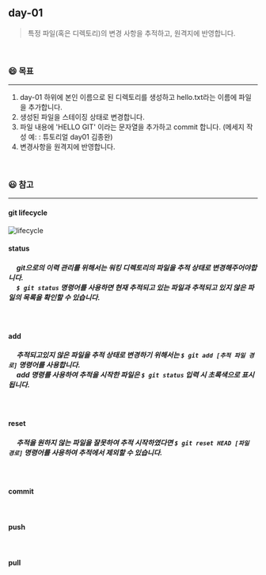## day-01
> 특정 파일(혹은 디렉토리)의 변경 사항을 추적하고, 원격지에 반영합니다.

<br>

### :smile: 목표
---
1. day-01 하위에 본인 이름으로 된 디렉토리를 생성하고 hello.txt라는 이름에 파일을 추가합니다.
2. 생성된 파일을 스테이징 상태로 변경합니다.
3. 파일 내용에 'HELLO GIT' 이라는 문자열을 추가하고 commit 합니다. (메세지 작성 예: <feat>: 튜토리얼 day01 김종완)
4. 변경사항을 원격지에 반영합니다.

<br>


### 😃 참고 
---
#### git lifecycle
![lifecycle](https://github.com/JK-Kim4/tutorial-git-workflow/assets/68538676/0ffca2de-03fa-4af4-aeb9-1f573e02a4d7)

  
  
#### status
##### &nbsp;&nbsp;&nbsp;&nbsp; git으로의 이력 관리를 위해서는 워킹 디렉토리의 파일을 추적 상태로 변경해주어야합니다.<br>&nbsp;&nbsp;&nbsp;&nbsp; ``` $ git status ``` 명령어를 사용하면 현재 추적되고 있는 파일과 추적되고 있지 않은 파일의 목록을 확인할 수 있습니다.

<br>

#### add
##### &nbsp;&nbsp;&nbsp;&nbsp; 추적되고있지 않은 파일을 추적 상태로 변경하기 위해서는 ```$ git add [추적 파일 경로]``` 명령어를 사용합니다.<br>&nbsp;&nbsp;&nbsp;&nbsp; add 명령를 사용하여 추적을 시작한 파일은 ```$ git status``` 입력 시 초록색으로 표시됩니다.


<br>

#### reset
##### &nbsp;&nbsp;&nbsp;&nbsp; 추적을 원하지 않는 파일을 잘못하여 추적 시작하였다면 ```$ git reset HEAD [파일 경로]``` 명령어를 사용하여 추적에서 제외할 수 있습니다.

<br>

#### commit


<br>

#### push


<br>

#### pull
